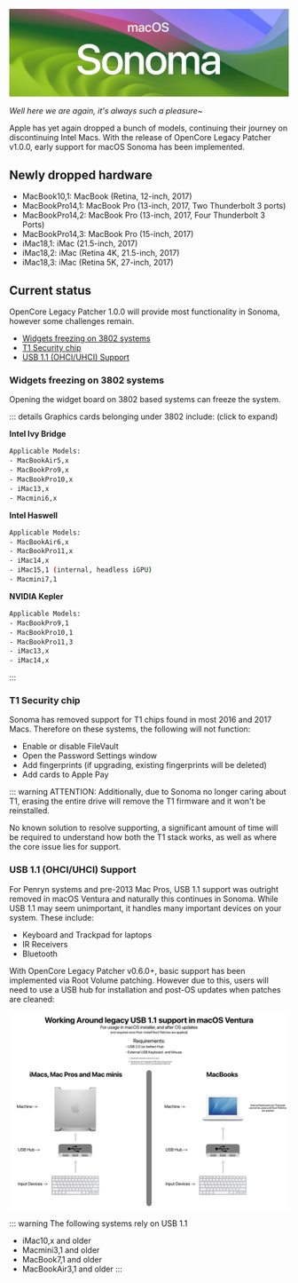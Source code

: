 ![](../images/sonoma.png)

*Well here we are again, it's always such a pleasure~* 

Apple has yet again dropped a bunch of models, continuing their journey on discontinuing Intel Macs. With the release of OpenCore Legacy Patcher v1.0.0, early support for macOS Sonoma has been implemented.

## Newly dropped hardware


* MacBook10,1:       MacBook (Retina, 12-inch, 2017)
* MacBookPro14,1:    MacBook Pro (13-inch, 2017, Two Thunderbolt 3 ports)
* MacBookPro14,2:    MacBook Pro (13-inch, 2017, Four Thunderbolt 3 Ports) 
* MacBookPro14,3:    MacBook Pro (15-inch, 2017)
* iMac18,1:          iMac (21.5-inch, 2017)
* iMac18,2:          iMac (Retina 4K, 21.5-inch, 2017)
* iMac18,3:          iMac (Retina 5K, 27-inch, 2017)

## Current status

OpenCore Legacy Patcher 1.0.0 will provide most functionality in Sonoma, however some challenges remain.

* [Widgets freezing on 3802 systems](#widgets-freezing-on-3802-systems)
* [T1 Security chip](t1-security-chip)
* [USB 1.1 (OHCI/UHCI) Support](#usb-11-ohciuhci-support)


### Widgets freezing on 3802 systems

Opening the widget board on 3802 based systems can freeze the system.

::: details Graphics cards belonging under 3802 include: (click to expand)

__Intel Ivy Bridge__

```sh
Applicable Models:
- MacBookAir5,x
- MacBookPro9,x
- MacBookPro10,x
- iMac13,x
- Macmini6,x
```
__Intel Haswell__

```sh
Applicable Models:
- MacBookAir6,x
- MacBookPro11,x
- iMac14,x
- iMac15,1 (internal, headless iGPU)
- Macmini7,1
```

__NVIDIA Kepler__
```sh
Applicable Models:
- MacBookPro9,1
- MacBookPro10,1
- MacBookPro11,3
- iMac13,x
- iMac14,x
```
::: 

### T1 Security chip

Sonoma has removed support for T1 chips found in most 2016 and 2017 Macs. Therefore on these systems, the following will not function:

* Enable or disable FileVault
* Open the Password Settings window
* Add fingerprints (if upgrading, existing fingerprints will be deleted)
* Add cards to Apple Pay

::: warning ATTENTION: Additionally, due to Sonoma no longer caring about T1, erasing the entire drive will remove the T1 firmware and it won't be reinstalled.



No known solution to resolve supporting, a significant amount of time will be required to understand how both the T1 stack works, as well as where the core issue lies for support.

### USB 1.1 (OHCI/UHCI) Support

For Penryn systems and pre-2013 Mac Pros, USB 1.1 support was outright removed in macOS Ventura and naturally this continues in Sonoma. 
While USB 1.1 may seem unimportant, it handles many important devices on your system. These include:

* Keyboard and Trackpad for laptops
* IR Receivers
* Bluetooth

With OpenCore Legacy Patcher v0.6.0+, basic support has been implemented via Root Volume patching. However due to this, users will need to use a USB hub for installation and post-OS updates when patches are cleaned:

![](../images/usb11-chart.png)

::: warning The following systems rely on USB 1.1

* iMac10,x and older
* Macmini3,1 and older
* MacBook7,1 and older
* MacBookAir3,1 and older
:::

